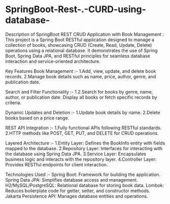 # SpringBoot-Rest-.-CURD-using-database-

Description of SpringBoot REST CRUD Application with Book Management : 
This project is a Spring Boot RESTful application designed to manage a collection of books, showcasing CRUD (Create, Read, Update, Delete) operations using a relational database. It demonstrates the use of Spring Boot, Spring Data JPA, and RESTful principles for seamless database interaction and service-oriented architecture.

Key Features
Book Management :-
1.Add, view, update, and delete book records.
2.Manage book details such as name, price, author, genre, and publication date.

Search and Filter Functionality :-
1.2.Search for books by genre, name, author, or publication date.
Display all books or fetch specific records by criteria.

Dynamic Updates and Deletion :-
1.Update book details by name.
2.Delete books based on a price range.

REST API Integration :-
1.Fully functional APIs following RESTful standards.
2.HTTP methods like POST, GET, PUT, and DELETE for CRUD operations.

Layered Architecture :-
1.Entity Layer: Defines the BookInfo entity with fields mapped to the database.
2.Repository Layer: Interfaces for interacting with the database using Spring Data JPA.
3.Service Layer: Encapsulates business logic and interacts with the repository layer.
4.Controller Layer: Provides RESTful endpoints for client interaction.

Technologies Used :-
Spring Boot: Framework for building the application.
Spring Data JPA: Simplifies database access and management.
H2/MySQL/PostgreSQL: Relational database for storing book data.
Lombok: Reduces boilerplate code for getter, setter, and constructor methods.
Jakarta Persistence API: Manages database entities and operations.


